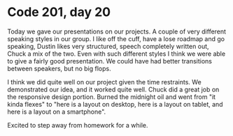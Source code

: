 # Code 201, day 20

Today we gave our presentations on our projects.  A couple of very different speaking styles in our group.  I like off the cuff, have a lose roadmap and go speaking, Dustin likes very structured, speech completely written out, Chuck a mix of the two.  Even with such different styles I think we were able to give a fairly good presentation.  We could have had better transitions between speakers, but no big flops.

I think we did quite well on our project given the time restraints.  We demonstrated our idea, and it worked quite well.  Chuck did a great job on the responsive design portion.  Burned the midnight oil and went from "it kinda flexes" to "here is a layout on desktop, here is a layout on tablet, and here is a layout on a smartphone".  

Excited to step away from homework for a while.
